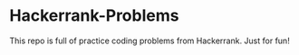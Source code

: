 # Hackerrank-Problems

This repo is full of practice coding problems from Hackerrank. Just for fun! 